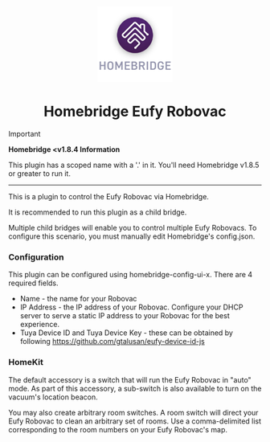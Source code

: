 <p align="center">

<img src="https://github.com/homebridge/branding/raw/latest/logos/homebridge-wordmark-logo-vertical.png" width="150">

</p>

<span align="center">

# Homebridge Eufy Robovac

</span>

> [!IMPORTANT]
> **Homebridge <v1.8.4 Information**
>
> This plugin has a scoped name with a '.' in it.  You'll need Homebridge v1.8.5 or greater to run it.

---

This is a plugin to control the Eufy Robovac via Homebridge.

It is recommended to run this plugin as a child bridge.

Multiple child bridges will enable you to control multiple Eufy Robovacs.  To configure this scenario, you must manually edit Homebridge's config.json.

### Configuration

This plugin can be configured using homebridge-config-ui-x.  There are 4 required fields.

* Name - the name for your Robovac
* IP Address - the IP address of your Robovac.  Configure your DHCP server to serve a static IP address to your Robovac for the best experience.
* Tuya Device ID and Tuya Device Key - these can be obtained by following https://github.com/gtalusan/eufy-device-id-js

### HomeKit

The default accessory is a switch that will run the Eufy Robovac in "auto" mode.  As part of this accessory, a sub-switch is also available to turn on the vacuum's location beacon.

You may also create arbitrary room switches.  A room switch will direct your Eufy Robovac to clean an arbitrary set of rooms.  Use a comma-delimited list corresponding to the room numbers on your Eufy Robovac's map.
